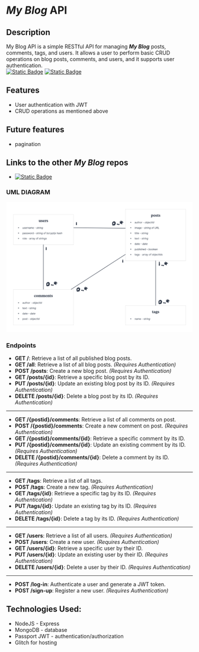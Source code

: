 # ***My Blog*** API
## Description
My Blog API is a simple RESTful API for managing ***My Blog*** posts, comments, tags, and users. It allows a user to perform basic CRUD operations on blog posts, comments, and users, and it supports user authentication.  
[![Static Badge](https://img.shields.io/badge/Live%20API-blue)](https://sofonias-elala-blog-rest-api.glitch.me/) [![Static Badge](https://img.shields.io/badge/NodeJS%20Server%20on%20Glitch-purple)](https://glitch.com/~sofonias-elala-blog-rest-api)

## Features

- User authentication with JWT
- CRUD operations as mentioned above  

## Future features 
 * pagination
## Links to the other ***My Blog*** repos
 * [![Static Badge](https://img.shields.io/badge/Content%20Management%20System-green)](https://github.com/sofoniasElala/blog-content-management-system)
### UML DIAGRAM
![uml-diagram](https://github.com/sofoniasElala/blog_rest_api/blob/main/UML_diagram.png)

### Endpoints

- **GET /**: Retrieve a list of all published blog posts.
- **GET /all**: Retrieve a list of all blog posts. _(Requires Authentication)_
- **POST /posts**: Create a new blog post. _(Requires Authentication)_
- **GET /posts/{id}**: Retrieve a specific blog post by its ID.
- **PUT /posts/{id}**: Update an existing blog post by its ID. _(Requires Authentication)_
- **DELETE /posts/{id}**: Delete a blog post by its ID. _(Requires Authentication)_
___
- **GET /{postid}/comments**: Retrieve a list of all comments on post.
- **POST /{postid}/comments**: Create a new comment on post. _(Requires Authentication)_
- **GET /{postid}/comments/{id}**: Retrieve a specific comment by its ID.
- **PUT /{postid}/comments/{id}**: Update an existing comment by its ID. _(Requires Authentication)_
- **DELETE /{postid}/comments/{id}**: Delete a comment by its ID. _(Requires Authentication)_
___
- **GET /tags**: Retrieve a list of all tags. 
- **POST /tags**: Create a new tag. _(Requires Authentication)_
- **GET /tags/{id}**: Retrieve a specific tag by its ID. _(Requires Authentication)_
- **PUT /tags/{id}**: Update an existing tag by its ID. _(Requires Authentication)_
- **DELETE /tags/{id}**: Delete a tag by its ID. _(Requires Authentication)_
___
- **GET /users**: Retrieve a list of all users. _(Requires Authentication)_
- **POST /users**: Create a new user. _(Requires Authentication)_
- **GET /users/{id}**: Retrieve a specific user by their ID. 
- **PUT /users/{id}**: Update an existing user by their ID. _(Requires Authentication)_
- **DELETE /users/{id}**: Delete a user by their ID. _(Requires Authentication)_
___
- **POST /log-in**: Authenticate a user and generate a JWT token.
- **POST /sign-up**: Register a new user. _(Requires Authentication)_

## Technologies Used:
  * NodeJS - Express
  * MongoDB - database
  * Passport JWT - authentication/authorization
  * Glitch for hosting